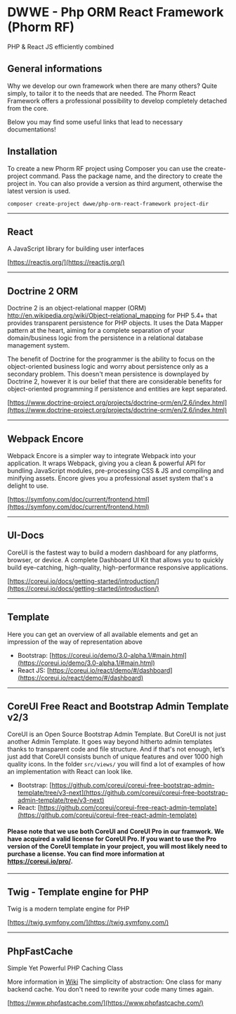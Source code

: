 # DWWE - Php ORM React Framework (Phorm RF)
PHP & React JS efficiently combined

## General informations

Why we develop our own framework when there are many others? Quite simply, to tailor it to the needs that are needed.
The Phorm React Framework offers a professional possibility to develop completely detached from the core.

Below you may find some useful links that lead to necessary documentations!

## Installation

To create a new Phorm RF project using Composer you can use the create-project command. Pass the package name, and the directory to create the project in. You can also provide a version as third argument, otherwise the latest version is used.

```composer create-project dwwe/php-orm-react-framework project-dir```

***

## React

A JavaScript library for building user interfaces

[https://reactjs.org/](https://reactjs.org/)

***

## Doctrine 2 ORM

Doctrine 2 is an object-relational mapper (ORM) <http://en.wikipedia.org/wiki/Object-relational_mapping> for PHP 5.4+ that provides transparent persistence for PHP objects. It uses the Data Mapper pattern at the heart, aiming for a complete separation of your domain/business logic from the persistence in a relational database management system.

The benefit of Doctrine for the programmer is the ability to focus on the object-oriented business logic and worry about persistence only as a secondary problem. This doesn't mean persistence is downplayed by Doctrine 2, however it is our belief that there are considerable benefits for object-oriented programming if persistence and entities are kept separated.

[https://www.doctrine-project.org/projects/doctrine-orm/en/2.6/index.html](https://www.doctrine-project.org/projects/doctrine-orm/en/2.6/index.html)

***
## Webpack Encore

Webpack Encore is a simpler way to integrate Webpack into your application. It wraps Webpack, giving you a clean & powerful API for bundling JavaScript modules, pre-processing CSS & JS and compiling and minifying assets. Encore gives you a professional asset system that's a delight to use.

[https://symfony.com/doc/current/frontend.html](https://symfony.com/doc/current/frontend.html)

***

## UI-Docs

CoreUI is the fastest way to build a modern dashboard for any platforms, browser, or device. A complete Dashboard UI Kit that allows you to quickly build eye-catching, high-quality, high-performance responsive applications.

[https://coreui.io/docs/getting-started/introduction/](https://coreui.io/docs/getting-started/introduction/)

***

## Template

Here you can get an overview of all available elements and get an impression of the way of representation above

- Bootstrap: [https://coreui.io/demo/3.0-alpha.1/#main.html](https://coreui.io/demo/3.0-alpha.1/#main.html)
- React JS: [https://coreui.io/react/demo/#/dashboard](https://coreui.io/react/demo/#/dashboard)

***

## CoreUI Free React and Bootstrap Admin Template v2/3

CoreUI is an Open Source Bootstrap Admin Template. But CoreUI is not just another Admin Template. It goes way beyond hitherto admin templates thanks to transparent code and file structure. And if that's not enough, let’s just add that CoreUI consists bunch of unique features and over 1000 high quality icons. In the folder ```src/views/``` you will find a lot of examples of how an implementation with React can look like. 

- Bootstrap: [https://github.com/coreui/coreui-free-bootstrap-admin-template/tree/v3-next](https://github.com/coreui/coreui-free-bootstrap-admin-template/tree/v3-next)
- React: [https://github.com/coreui/coreui-free-react-admin-template](https://github.com/coreui/coreui-free-react-admin-template)

#### Please note that we use both CoreUI and CoreUI Pro in our framwork. We have acquired a valid license for CoreUI Pro. If you want to use the Pro version of the CoreUI template in your project, you will most likely need to purchase a license. You can find more information at https://coreui.io/pro/.

***

## Twig - Template engine for PHP 

Twig is a modern template engine for PHP

[https://twig.symfony.com/](https://twig.symfony.com/)

***

## PhpFastCache

Simple Yet Powerful PHP Caching Class

More information in [Wiki](https://github.com/PHPSocialNetwork/phpfastcache/wiki) The simplicity of abstraction: One class for many backend cache. You don't need to rewrite your code many times again.

[https://www.phpfastcache.com/](https://www.phpfastcache.com/)

